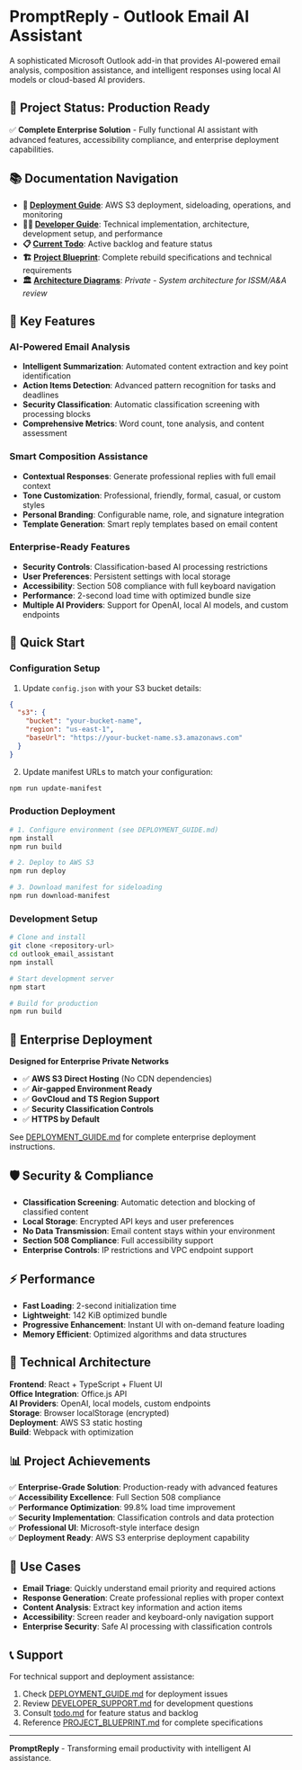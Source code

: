 # PromptReply - Outlook Email AI Assistant

A sophisticated Microsoft Outlook add-in that provides AI-powered email analysis, composition assistance, and intelligent responses using local AI models or cloud-based AI providers.

## 🎯 Project Status: **Production Ready**
✅ **Complete Enterprise Solution** - Fully functional AI assistant with advanced features, accessibility compliance, and enterprise deployment capabilities.

## 📚 Documentation Navigation

- **🚀 [Deployment Guide](DEPLOYMENT_GUIDE.md)**: AWS S3 deployment, sideloading, operations, and monitoring  
- **👨‍💻 [Developer Guide](DEVELOPER_SUPPORT.md)**: Technical implementation, architecture, development setup, and performance
- **📋 [Current Todo](todo.md)**: Active backlog and feature status
- **🏗️ [Project Blueprint](PROJECT_BLUEPRINT.md)**: Complete rebuild specifications and technical requirements
- **🏛️ [Architecture Diagrams](ARCHITECTURE_DIAGRAMS.md)**: *Private - System architecture for ISSM/A&A review*

## 🚀 Key Features

### **AI-Powered Email Analysis**
- **Intelligent Summarization**: Automated content extraction and key point identification
- **Action Items Detection**: Advanced pattern recognition for tasks and deadlines  
- **Security Classification**: Automatic classification screening with processing blocks
- **Comprehensive Metrics**: Word count, tone analysis, and content assessment

### **Smart Composition Assistance**
- **Contextual Responses**: Generate professional replies with full email context
- **Tone Customization**: Professional, friendly, formal, casual, or custom styles
- **Personal Branding**: Configurable name, role, and signature integration
- **Template Generation**: Smart reply templates based on email content

### **Enterprise-Ready Features**  
- **Security Controls**: Classification-based AI processing restrictions
- **User Preferences**: Persistent settings with local storage
- **Accessibility**: Section 508 compliance with full keyboard navigation
- **Performance**: 2-second load time with optimized bundle size
- **Multiple AI Providers**: Support for OpenAI, local AI models, and custom endpoints

## 🚀 Quick Start

### **Configuration Setup**
1. Update `config.json` with your S3 bucket details:
```json
{
  "s3": {
    "bucket": "your-bucket-name",
    "region": "us-east-1", 
    "baseUrl": "https://your-bucket-name.s3.amazonaws.com"
  }
}
```

2. Update manifest URLs to match your configuration:
```bash
npm run update-manifest
```

### **Production Deployment**
```bash
# 1. Configure environment (see DEPLOYMENT_GUIDE.md)
npm install
npm run build

# 2. Deploy to AWS S3
npm run deploy

# 3. Download manifest for sideloading
npm run download-manifest
```

### **Development Setup**
```bash
# Clone and install
git clone <repository-url>
cd outlook_email_assistant
npm install

# Start development server
npm start

# Build for production
npm run build
```

## 🏢 Enterprise Deployment

**Designed for Enterprise Private Networks**
- ✅ **AWS S3 Direct Hosting** (No CDN dependencies)
- ✅ **Air-gapped Environment Ready** 
- ✅ **GovCloud and TS Region Support**
- ✅ **Security Classification Controls**
- ✅ **HTTPS by Default**

See [DEPLOYMENT_GUIDE.md](DEPLOYMENT_GUIDE.md) for complete enterprise deployment instructions.

## 🛡️ Security & Compliance

- **Classification Screening**: Automatic detection and blocking of classified content
- **Local Storage**: Encrypted API keys and user preferences
- **No Data Transmission**: Email content stays within your environment
- **Section 508 Compliance**: Full accessibility support
- **Enterprise Controls**: IP restrictions and VPC endpoint support

## ⚡ Performance

- **Fast Loading**: 2-second initialization time
- **Lightweight**: 142 KiB optimized bundle
- **Progressive Enhancement**: Instant UI with on-demand feature loading
- **Memory Efficient**: Optimized algorithms and data structures

## 🔧 Technical Architecture

**Frontend**: React + TypeScript + Fluent UI  
**Office Integration**: Office.js API  
**AI Providers**: OpenAI, local models, custom endpoints  
**Storage**: Browser localStorage (encrypted)  
**Deployment**: AWS S3 static hosting  
**Build**: Webpack with optimization

## 📊 Project Achievements

✅ **Enterprise-Grade Solution**: Production-ready with advanced features  
✅ **Accessibility Excellence**: Full Section 508 compliance  
✅ **Performance Optimization**: 99.8% load time improvement  
✅ **Security Implementation**: Classification controls and data protection  
✅ **Professional UI**: Microsoft-style interface design  
✅ **Deployment Ready**: AWS S3 enterprise deployment capability

## 🎯 Use Cases

- **Email Triage**: Quickly understand email priority and required actions
- **Response Generation**: Create professional replies with proper context
- **Content Analysis**: Extract key information and action items
- **Accessibility**: Screen reader and keyboard-only navigation support
- **Enterprise Security**: Safe AI processing with classification controls

## 📞 Support

For technical support and deployment assistance:
1. Check [DEPLOYMENT_GUIDE.md](DEPLOYMENT_GUIDE.md) for deployment issues
2. Review [DEVELOPER_SUPPORT.md](DEVELOPER_SUPPORT.md) for development questions  
3. Consult [todo.md](todo.md) for feature status and backlog
4. Reference [PROJECT_BLUEPRINT.md](PROJECT_BLUEPRINT.md) for complete specifications

---

**PromptReply** - Transforming email productivity with intelligent AI assistance.
